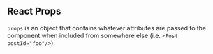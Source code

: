 ## React Props

`props` is an object that contains whatever attributes are passed to the component when included from somewhere else (i.e. `<Post postId="foo"/>`). 
